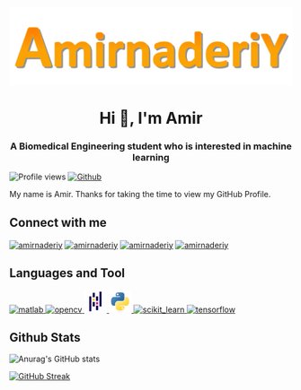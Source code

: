 ![Alt text](https://github.com/Amirnaderiy/Amirnaderiy/blob/main/Picture2.png)


<h1 align="center">Hi 👋, I'm Amir</h1>
<h3 align="center">A Biomedical Engineering student who is interested in machine learning</h3>

![Profile views](https://visitor-badge.glitch.me/badge?page_id=amirnaderiy.amirnaderiy)
[![Github](https://img.shields.io/github/followers/amirnaderiy?label=Follow&style=social)](https://github.com/amirnaderiy)

<div size='20px'> My name is Amir. Thanks for taking the time to view my GitHub Profile. 
</div>

## Connect with me
<p align="left">
<a href="https://linkedin.com/in/amirnaderiy" target="blank"><img align="center" src="https://raw.githubusercontent.com/rahuldkjain/github-profile-readme-generator/master/src/images/icons/Social/linked-in-alt.svg" alt="amirnaderiy" height="30" width="40" /></a>
<a href="https://kaggle.com/amirnaderiy" target="blank"><img align="center" src="https://raw.githubusercontent.com/rahuldkjain/github-profile-readme-generator/master/src/images/icons/Social/kaggle.svg" alt="amirnaderiy" height="30" width="40" /></a>
<a href="https://fb.com/amirnaderiy" target="blank"><img align="center" src="https://raw.githubusercontent.com/rahuldkjain/github-profile-readme-generator/master/src/images/icons/Social/facebook.svg" alt="amirnaderiy" height="30" width="40" /></a>
<a href="https://instagram.com/amirnaderiy" target="blank"><img align="center" src="https://raw.githubusercontent.com/rahuldkjain/github-profile-readme-generator/master/src/images/icons/Social/instagram.svg" alt="amirnaderiy" height="30" width="40" /></a>
</p>

## Languages and Tool 
<p align="left"> <a href="https://www.mathworks.com/" target="_blank" rel="noreferrer"> <img src="https://upload.wikimedia.org/wikipedia/commons/2/21/Matlab_Logo.png" alt="matlab" width="40" height="40"/> </a> <a href="https://opencv.org/" target="_blank" rel="noreferrer"> <img src="https://www.vectorlogo.zone/logos/opencv/opencv-icon.svg" alt="opencv" width="40" height="40"/> </a> <a href="https://pandas.pydata.org/" target="_blank" rel="noreferrer"> <img src="https://raw.githubusercontent.com/devicons/devicon/2ae2a900d2f041da66e950e4d48052658d850630/icons/pandas/pandas-original.svg" alt="pandas" width="40" height="40"/> </a> <a href="https://www.python.org" target="_blank" rel="noreferrer"> <img src="https://raw.githubusercontent.com/devicons/devicon/master/icons/python/python-original.svg" alt="python" width="40" height="40"/> </a> <a href="https://scikit-learn.org/" target="_blank" rel="noreferrer"> <img src="https://upload.wikimedia.org/wikipedia/commons/0/05/Scikit_learn_logo_small.svg" alt="scikit_learn" width="40" height="40"/> </a> <a href="https://www.tensorflow.org" target="_blank" rel="noreferrer"> <img src="https://www.vectorlogo.zone/logos/tensorflow/tensorflow-icon.svg" alt="tensorflow" width="40" height="40"/> </a> </p>




## Github Stats  
![Anurag's GitHub stats](https://github-readme-stats.vercel.app/api?username=amirnaderiy&theme=great-gatsby&show_icons=true)

[![GitHub Streak](https://streak-stats.demolab.com?user=amirnaderiy&theme=dark)](https://git.io/streak-stats)


